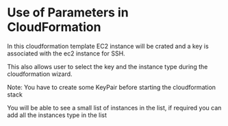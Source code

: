 # Use of Parameters in CloudFormation

In this cloudformation template EC2 instance will be crated and a key is associated with the ec2 instance for SSH.

This also allows user to select the key and the instance type during the cloudformation wizard.

Note:
You have to create some KeyPair before starting the cloudformation stack

You will be able to see a small list of instances in the list, if required you can add all the instances type in the list
